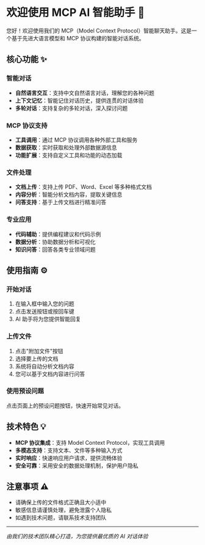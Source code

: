 # 欢迎使用 MCP AI 智能助手 🤖

您好！欢迎使用我们的 MCP（Model Context Protocol）智能聊天助手。这是一个基于先进大语言模型和 MCP 协议构建的智能对话系统。

## 核心功能 ✨

###  智能对话
- **自然语言交互**：支持中文自然语言对话，理解您的各种问题
- **上下文记忆**：智能记住对话历史，提供连贯的对话体验
- **多轮对话**：支持复杂的多轮对话，深入探讨问题

###  MCP 协议支持
- **工具调用**：通过 MCP 协议调用各种外部工具和服务
- **数据获取**：实时获取和处理外部数据源信息
- **功能扩展**：支持自定义工具和功能的动态加载

###  文件处理
- **文档上传**：支持上传 PDF、Word、Excel 等多种格式文档
- **内容分析**：智能分析文档内容，提取关键信息
- **问答支持**：基于上传文档进行精准问答

###  专业应用
- **代码辅助**：提供编程建议和代码示例
- **数据分析**：协助数据分析和可视化
- **知识问答**：回答各类专业领域问题

## 使用指南 ⚙️

### 开始对话
1. 在输入框中输入您的问题
2. 点击发送按钮或按回车键
3. AI 助手将为您提供智能回复

### 上传文件
1. 点击"附加文件"按钮
2. 选择要上传的文档
3. 系统将自动分析文档内容
4. 您可以基于文档内容进行问答

### 使用预设问题
点击页面上的预设问题按钮，快速开始常见对话。

## 技术特色 💡

- **MCP 协议集成**：支持 Model Context Protocol，实现工具调用
- **多模态支持**：支持文本、文件等多种输入方式
- **实时响应**：快速响应用户请求，提供流畅体验
- **安全可靠**：采用安全的数据处理机制，保护用户隐私

## 注意事项 ⚠️

- 请确保上传的文件格式正确且大小适中
- 敏感信息请谨慎处理，避免泄露个人隐私
- 如遇到技术问题，请联系技术支持团队

---

*由我们的技术团队精心打造，为您提供最优质的 AI 对话体验*
